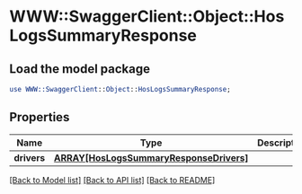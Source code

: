 # WWW::SwaggerClient::Object::HosLogsSummaryResponse

## Load the model package
```perl
use WWW::SwaggerClient::Object::HosLogsSummaryResponse;
```

## Properties
Name | Type | Description | Notes
------------ | ------------- | ------------- | -------------
**drivers** | [**ARRAY[HosLogsSummaryResponseDrivers]**](HosLogsSummaryResponseDrivers.md) |  | [optional] 

[[Back to Model list]](../README.md#documentation-for-models) [[Back to API list]](../README.md#documentation-for-api-endpoints) [[Back to README]](../README.md)


